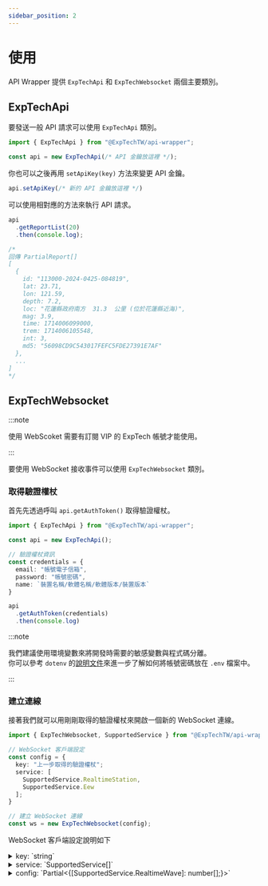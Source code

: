 ```yaml
---
sidebar_position: 2
---
```


# 使用

API Wrapper 提供 `ExpTechApi` 和 `ExpTechWebsocket` 兩個主要類別。

## ExpTechApi

要發送一般 API 請求可以使用 `ExpTechApi` 類別。

```ts
import { ExpTechApi } from "@ExpTechTW/api-wrapper";

const api = new ExpTechApi(/* API 金鑰放這裡 */);
```

你也可以之後再用 `setApiKey(key)` 方法來變更 API 金鑰。

```ts
api.setApiKey(/* 新的 API 金鑰放這裡 */)
```

可以使用相對應的方法來執行 API 請求。

``` ts
api
  .getReportList(20)
  .then(console.log);

/*
回傳 PartialReport[]
[
  {
    id: "113000-2024-0425-084819",
    lat: 23.71,
    lon: 121.59,
    depth: 7.2,
    loc: "花蓮縣政府南方  31.3  公里 (位於花蓮縣近海)",
    mag: 3.9,
    time: 1714006099000,
    trem: 1714006105548,
    int: 3,
    md5: "56098CD9C543017FEFC5FDE27391E7AF"
  },
  ...
]
*/
```

## ExpTechWebsocket

:::note

使用 WebScoket 需要有訂閱 VIP 的 ExpTech 帳號才能使用。

:::

要使用 WebSocket 接收事件可以使用 `ExpTechWebsocket` 類別。

### 取得驗證權杖

首先先透過呼叫 `api.getAuthToken()` 取得驗證權杖。

```ts
import { ExpTechApi } from "@ExpTechTW/api-wrapper";

const api = new ExpTechApi();

// 驗證權杖資訊
const credentials = {
  email: "帳號電子信箱",
  password: "帳號密碼",
  name: `裝置名稱/軟體名稱/軟體版本/裝置版本`
}

api
  .getAuthToken(credentials)
  .then(console.log)
```

:::note

我們建議使用環境變數來將開發時需要的敏感變數與程式碼分離。  
你可以參考 `dotenv` 的[說明文件](https://www.npmjs.com/package/dotenv)來進一步了解如何將帳號密碼放在 `.env` 檔案中。

:::

### 建立連線

接著我們就可以用剛剛取得的驗證權杖來開啟一個新的 WebSocket 連線。

```ts
import { ExpTechWebsocket, SupportedService } from "@ExpTechTW/api-wrapper";

// WebSocket 客戶端設定
const config = {
  key: "上一步取得的驗證權杖";
  service: [
    SupportedService.RealtimeStation,
    SupportedService.Eew
  ];
}

// 建立 WebSocket 連線
const ws = new ExpTechWebsocket(config);
```

WebSocket 客戶端設定說明如下

<details>
  <summary>
    key: `string`
  </summary>
  
  驗證權杖字串，需要有訂閱 VIP 的 ExpTech 帳號才能使用。
</details>

<details>
  <summary>
    service: `SupportedService[]`
  </summary>
  
  WebSocket 要訂閱的服務項目，可以使用 `SupportedService` 列舉來填寫。

  目前支援的服務項目：
  - `trem.rts` - 即時地動資料
  - `trem.rtw` - 即時地動波形圖資料
  - `websocket.eew` - 地震速報資料
  - `trem.eew` - TREM 地震速報資料
  - `websocket.report` - 中央氣象署地震報告資料
  - `websocket.tsunami` - 中央氣象署海嘯資訊資料
  - `cwa.intensity` - 中央氣象署震度速報資料
  - `trem.intensity` - TREM 震度速報資料
</details>

<details>
  <summary>
    config: `Partial<{[SupportedService.RealtimeWave]: number[];}>`
  </summary>
  
  各服務的設定，目前只有即時地動波形圖資料有設定。

  <details>
    <summary>
      \[SupportedService.RealtimeWave\]: `number[]`
    </summary>
    
    要接收即時地動波形圖資料的測站 ID 列表。
  </details>

</details>